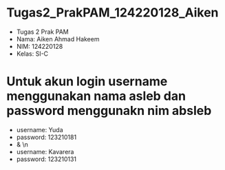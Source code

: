 # Tugas2_PrakPAM_124220128_Aiken
 - Tugas 2 Prak PAM 
 - Nama: Aiken Ahmad Hakeem 
 - NIM: 124220128 
 - Kelas: SI-C

# Untuk akun login username menggunakan nama asleb dan password menggunakn nim absleb
 - username: Yuda
 - password: 123210181
 - & \n
 - username: Kavarera
 - password: 123210131
